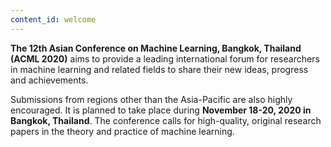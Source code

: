 ```yaml
---
content_id: welcome
---
```


**The 12th Asian Conference on Machine Learning, Bangkok, Thailand (ACML 2020)** aims to provide a leading international forum for researchers in machine learning and related fields to share their new ideas, progress and achievements.

Submissions from regions other than the Asia-Pacific are also highly encouraged. It is planned to take place during **November 18-20, 2020 in Bangkok, Thailand**. The conference calls for high-quality, original research papers in the theory and practice of machine learning.